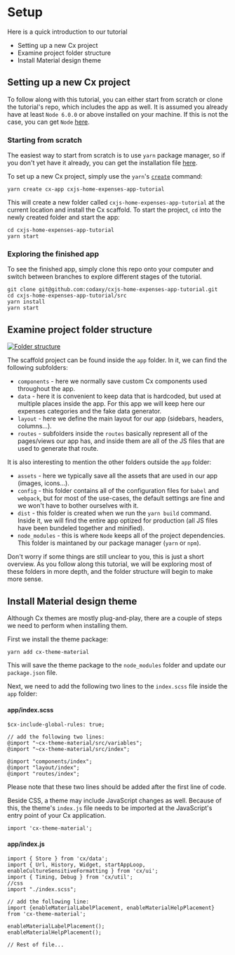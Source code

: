# Setup

Here is a quick introduction to our tutorial
* Setting up a new Cx project
* Examine project folder structure
* Install Material design theme

## Setting up a new Cx project

To follow along with this tutorial, you can either start from scratch or clone the tutorial's repo, which includes the app as well. 
It is assumed you already have at least `Node 6.0.0` or above installed on your machine. If this is not the case, you can get `Node` [here](https://nodejs.org/en/).

### Starting from scratch

The easiest way to start from scratch is to use `yarn` package manager, so if you don't yet have it already, you can get the installation file [here](https://yarnpkg.com/en/).

To set up a new Cx project, simply use the `yarn`'s [`create`](https://yarnpkg.com/lang/en/docs/cli/create/) command:

```
yarn create cx-app cxjs-home-expenses-app-tutorial
```

This will create a new folder called `cxjs-home-expenses-app-tutorial` at the current location and install the Cx scaffold. To start the project, `cd` into the newly created folder and start the app:

```
cd cxjs-home-expenses-app-tutorial
yarn start
```

### Exploring the finished app

To see the finished app, simply clone this repo onto your computer and switch between branches to explore different stages of the tutorial.

```
git clone git@github.com:codaxy/cxjs-home-expenses-app-tutorial.git
cd cxjs-home-expenses-app-tutorial/src
yarn install
yarn start
```

## Examine project folder structure

<a href="https://github.com/codaxy/cxjs-home-expenses-app-tutorial/blob/master/tutorial/screenshots/folder-structure.PNG">
    <img src="https://github.com/codaxy/cxjs-home-expenses-app-tutorial/blob/master/tutorial/screenshots/folder-structure.PNG" alt="Folder structure" />
</a>

The scaffold project can be found inside the `app` folder. In it, we can find the following subfolders:
   * `components` - here we normally save custom Cx components used throughout the app.
   * `data` - here it is convenient to keep data that is hardcoded, but used at multiple places inside the app. For this app we will keep here our expenses categories and the fake data generator.
   * `layout` - here we define the main layout for our app (sidebars, headers,                    columns...).
   * `routes` - subfolders inside the `routes` basically represent all of the pages/views our app has, and inside them are all of the JS files that are used to generate that route.


It is also interesting to mention the other folders outside the `app` folder:
   * `assets` - here we typically save all the assets that are used in our app (images, icons...).
   * `config` - this folder contains all of the configuration files for `babel` and `webpack`, but for most of the use-cases, the default settings are fine and we won't have to bother ourselves with it.
   * `dist` - this folder is created when we run the `yarn build` command. Inside it, we will find the entire app optized for production (all JS files have been bundeled together and minified).
   * `node_modules` - this is where `Node` keeps all of the project dependencies. This folder is maintaned by our package manager (`yarn` or `npm`).

Don't worry if some things are still unclear to you, this is just a short overview. As you follow along this tutorial, we will be exploring most of these folders in more depth, and the folder structure will begin to make more sense.

## Install Material design theme

Although Cx themes are mostly plug-and-play, there are a couple of steps we need to perform when installing them. 

First we install the theme package:

```
yarn add cx-theme-material
```

This will save the theme package to the `node_modules` folder and update our `package.json` file.

Next, we need to add the following two lines to the `index.scss` file inside the `app` folder:

#### app/index.scss

```
$cx-include-global-rules: true;

// add the following two lines:
@import "~cx-theme-material/src/variables";
@import "~cx-theme-material/src/index";

@import "components/index";
@import "layout/index";
@import "routes/index";
```
Please note that these two lines should be added after the first line of code.

Beside CSS, a theme may include JavaScript changes as well. Because of this, the theme's `index.js` file needs to be imported at the JavaScript's entry point of your Cx application.

```
import 'cx-theme-material';

```
#### app/index.js
```
import { Store } from 'cx/data';
import { Url, History, Widget, startAppLoop, enableCultureSensitiveFormatting } from 'cx/ui';
import { Timing, Debug } from 'cx/util';
//css
import "./index.scss";

// add the following line:
import {enableMaterialLabelPlacement, enableMaterialHelpPlacement} from 'cx-theme-material';

enableMaterialLabelPlacement();
enableMaterialHelpPlacement();

// Rest of file...
```